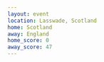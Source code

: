 ```yaml
---
layout: event
location: Lasswade, Scotland
home: Scotland
away: England
home_score: 0
away_score: 47
---
```

